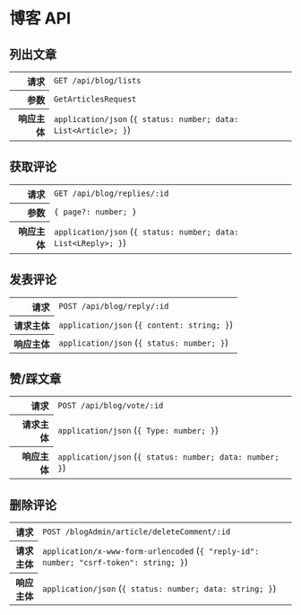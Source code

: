 # 博客 API

## 列出文章

<table>
  <tr>
    <th align="right">请求</th>
    <td><code>GET /api/blog/lists</code></td>
  </tr>
  <tr>
    <th align="right">参数</th>
    <td><code>GetArticlesRequest</code></td>
  </tr>
  <tr>
    <th align="right">响应主体</th>
    <td><code>application/json</code> (<code>{ status: number; data: List&lt;Article&gt;; }</code>)</td>
  </tr>
</table>

## 获取评论

<table>
  <tr>
    <th align="right">请求</th>
    <td><code>GET /api/blog/replies/:id</code></td>
  </tr>
  <tr>
    <th align="right">参数</th>
    <td><code>{ page?: number; }</code></td>
  </tr>
  <tr>
    <th align="right">响应主体</th>
    <td><code>application/json</code> (<code>{ status: number; data: List&lt;LReply&gt;; }</code>)</td>
  </tr>
</table>

## 发表评论

<table>
  <tr>
    <th align="right">请求</th>
    <td><code>POST /api/blog/reply/:id</code></td>
  </tr>
  <tr>
    <th align="right">请求主体</th>
    <td><code>application/json</code> (<code>{ content: string; }</code>)</td>
  </tr>
  <tr>
    <th align="right">响应主体</th>
    <td><code>application/json</code> (<code>{ status: number; }</code>)</td>
  </tr>
</table>

## 赞/踩文章

<table>
  <tr>
    <th align="right">请求</th>
    <td><code>POST /api/blog/vote/:id</code></td>
  </tr>
  <tr>
    <th align="right">请求主体</th>
    <td><code>application/json</code> (<code>{ Type: number; }</code>)</td>
  </tr>
  <tr>
    <th align="right">响应主体</th>
    <td><code>application/json</code> (<code>{ status: number; data: number; }</code>)</td>
  </tr>
</table>

## 删除评论

<table>
  <tr>
    <th align="right">请求</th>
    <td><code>POST /blogAdmin/article/deleteComment/:id</code></td>
  </tr>
  <tr>
    <th align="right">请求主体</th>
    <td><code>application/x-www-form-urlencoded</code> (<code>{ "reply-id": number; "csrf-token": string; }</code>)</td>
  </tr>
  <tr>
    <th align="right">响应主体</th>
    <td><code>application/json</code> (<code>{ status: number; data: string; }</code>)</td>
  </tr>
</table>
